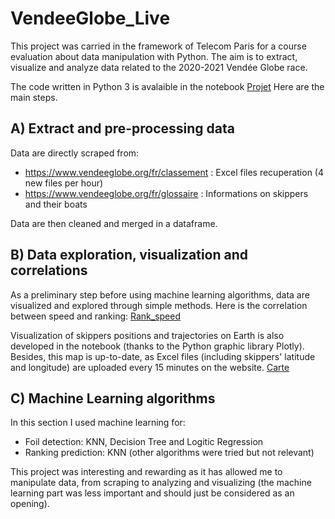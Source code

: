 # VendeeGlobe_Live

This project was carried in the framework of Telecom Paris for a course evaluation about data manipulation with Python.
The aim is to extract, visualize and analyze data related to the 2020-2021 Vendée Globe race.

The code written in Python 3 is avalaible in the notebook [Projet](Projet.ipynb)
Here are the main steps.

## A) Extract and pre-processing data

Data are directly scraped from: 
+ https://www.vendeeglobe.org/fr/classement : Excel files recuperation (4 new files per hour)
+ https://www.vendeeglobe.org/fr/glossaire : Informations on skippers and their boats

Data are then cleaned and merged in a dataframe.

## B) Data exploration, visualization and correlations

As a preliminary step before using machine learning algorithms, data are visualized and explored through simple methods. Here is the correlation between speed and ranking:
[Rank_speed](Images/Rang_Vitesse.png)

Visualization of skippers positions and trajectories on Earth is also developed in the notebook (thanks to the Python graphic library Plotly). Besides, this map is up-to-date, as Excel files (including skippers' latitude and longitude) are uploaded every 15 minutes on the website.
[Carte](Images/Carte.png)

## C) Machine Learning algorithms

In this section I used machine learning for:
- Foil detection: KNN, Decision Tree and Logitic Regression
- Ranking prediction: KNN (other algorithms were tried but not relevant)

This project was interesting and rewarding as it has allowed me to manipulate data, from scraping to analyzing and visualizing (the machine learning part was less important and should just be considered as an opening).
